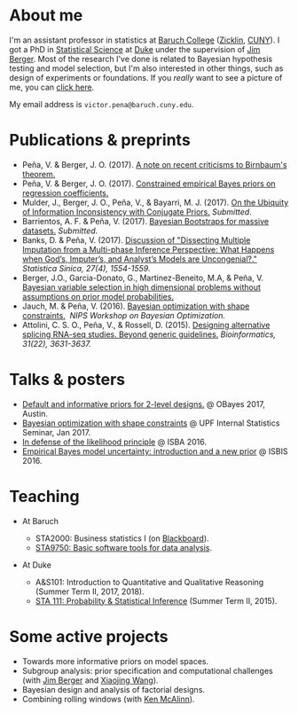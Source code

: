 # About me
I'm an assistant professor in statistics at [Baruch College](http://www.baruch.cuny.edu/) ([Zicklin](https://zicklin.baruch.cuny.edu/), [CUNY](http://www2.cuny.edu/)). I got a PhD in  [Statistical Science](http://stat.duke.edu) at [Duke](http://duke.edu) under the supervision of [Jim Berger](http://stat.duke.edu/~berger). Most of the research I've done is related to Bayesian hypothesis testing and model selection, but I'm also interested in other things, such as design of experiments or foundations. If you *really* want to see a picture of me, you can [click here](http://VicPena.github.io/mugshot.png).

My email address is ``victor.pena@baruch.cuny.edu``.

# Publications & preprints
* Peña, V. & Berger, J. O. (2017). [A note on recent criticisms to Birnbaum's theorem.](https://arxiv.org/abs/1711.08093)
* Peña, V. & Berger, J. O. (2017). [Constrained empirical Bayes priors on regression coefficients.](https://arxiv.org/abs/1711.08072) 
* Mulder, J., Berger, J. O., Peña, V., & Bayarri, M. J. (2017). [On the Ubiquity of Information Inconsistency with Conjugate Priors.](https://arxiv.org/abs/1710.09700) *Submitted*.
* Barrientos, A. F. & Peña, V. (2017). [Bayesian Bootstraps for massive datasets.](https://arxiv.org/abs/1705.09998) *Submitted*.
* Banks, D. & Peña, V. (2017). [Discussion of "Dissecting Multiple Imputation from a Multi-phase Inference Perspective: What Happens when God’s, Imputer’s, and Analyst’s Models are Uncongenial?."](http://www3.stat.sinica.edu.tw/preprint/SS-2016-0302_Preprint.pdf) *Statistica Sinica, 27(4), 1554-1559.*
*  Berger, J.O., Garcia-Donato, G., Martinez-Beneito, M.A, & Peña, V. [Bayesian variable selection in high dimensional problems without assumptions on prior model probabilities.](https://arxiv.org/abs/1607.02993)
* Jauch, M. & Peña, V. (2016). [Bayesian optimization with shape constraints.](https://arxiv.org/abs/1612.08915)  *NIPS Workshop on Bayesian Optimization.*
* Attolini, C. S. O., Peña, V., & Rossell, D. (2015). [Designing alternative splicing RNA-seq studies. Beyond generic guidelines.](https://www.ncbi.nlm.nih.gov/pmc/articles/PMC4757954/) *Bioinformatics, 31(22), 3631-3637.*

# Talks & posters
* [Default and informative priors for 2-level designs.](http://VicPena.github.io/VictorPenaOBayes.pdf) @ OBayes 2017, Austin. 
* [Bayesian optimization with shape constraints](http://VicPena.github.io/BayesOptUPF.pdf) @ UPF Internal Statistics Seminar, Jan 2017.
* [In defense of the likelihood principle](http://VicPena.github.io/isba2016.pdf) @ ISBA 2016.
* [Empirical Bayes model uncertainty: introduction and a new prior](http://VicPena.github.io/isbis2016.pdf) @ ISBIS 2016.

# Teaching

* At Baruch
  * STA2000: Business statistics I (on [Blackboard](https://www.baruch.cuny.edu/bctc/blackboard/)).
  * [STA9750: Basic software tools for data analysis](http://vicpena.github.io/sta9750/fall18/).

* At Duke
  * A&S101: Introduction to Quantitative and Qualitative Reasoning (Summer Term II, 2017, 2018). 
  * [STA 111: Probability & Statistical Inference](http://www2.stat.duke.edu/~vp58/sta111) (Summer Term II, 2015).

# Some active projects
* Towards more informative priors on model spaces.
* Subgroup analysis: prior specification and computational challenges (with [Jim Berger](http://stat.duke.edu/~berger) and [Xiaojing Wang](http://merlot.stat.uconn.edu/~xiaojing/)).
* Bayesian design and analysis of factorial designs.
* Combining rolling windows (with [Ken McAlinn](http://www.mcalinn.com)).

